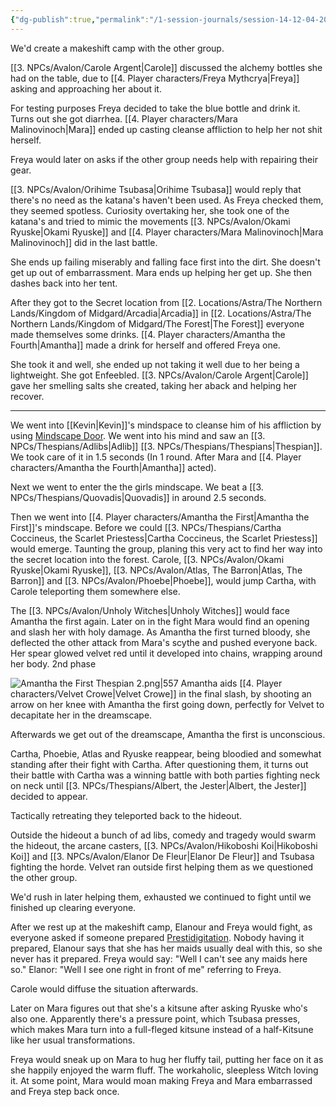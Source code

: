```yaml
---
{"dg-publish":true,"permalink":"/1-session-journals/session-14-12-04-2025/"}
---
```


We'd create a makeshift camp with the other group. 

[[3. NPCs/Avalon/Carole Argent\|Carole]] discussed the alchemy bottles she had on the table, due to [[4. Player characters/Freya Mythcrya\|Freya]] asking and approaching her about it.

For testing purposes Freya decided to take the blue bottle and drink it. Turns out she got diarrhea. [[4. Player characters/Mara Malinovinoch\|Mara]] ended up casting cleanse affliction to help her not shit herself.

Freya would later on asks if the other group needs help with repairing their gear.

[[3. NPCs/Avalon/Orihime Tsubasa\|Orihime Tsubasa]] would reply that there's no need as the katana's haven't been used.
As Freya checked them, they seemed spotless. Curiosity overtaking her, she took one of the katana's and tried to mimic the movements [[3. NPCs/Avalon/Okami Ryuske\|Okami Ryuske]] and [[4. Player characters/Mara Malinovinoch\|Mara Malinovinoch]] did in the last battle.

She ends up failing miserably and falling face first into the dirt. She doesn't get up out of embarrassment.  Mara ends up helping her get up. She then dashes back into her tent. 

After they got to the Secret location from [[2. Locations/Astra/The Northern Lands/Kingdom of Midgard/Arcadia\|Arcadia]] in [[2. Locations/Astra/The Northern Lands/Kingdom of Midgard/The Forest\|The Forest]] everyone made themselves some drinks. [[4. Player characters/Amantha the Fourth\|Amantha]] made a drink for herself and offered Freya one.

She took it and well, she ended up not taking it well due to her being a lightweight. She got Enfeebled. [[3. NPCs/Avalon/Carole Argent\|Carole]] gave her smelling salts she created, taking her aback and helping her recover. 

-------------------------------------

We went into [[Kevin\|Kevin]]'s mindspace to cleanse him of his affliction by using [Mindscape Door](https://2e.aonprd.com/Rituals.aspx?ID=92). We went into his mind and saw an [[3. NPCs/Thespians/Adlibs\|Adlib]] [[3. NPCs/Thespians/Thespians\|Thespian]]. We took care of it in 1.5 seconds (In 1 round. After Mara and [[4. Player characters/Amantha the Fourth\|Amantha]] acted).

Next we went to enter the the girls mindscape. We beat a [[3. NPCs/Thespians/Quovadis\|Quovadis]] in around 2.5 seconds.

Then we went into [[4. Player characters/Amantha the First\|Amantha the First]]'s mindscape. Before we could [[3. NPCs/Thespians/Cartha Coccineus, the Scarlet Priestess\|Cartha Coccineus, the Scarlet Priestess]] would emerge. Taunting the group, planing this very act to find her way into the secret location into the forest. Carole, [[3. NPCs/Avalon/Okami Ryuske\|Okami Ryuske]], [[3. NPCs/Avalon/Atlas, The Barron\|Atlas, The Barron]] and [[3. NPCs/Avalon/Phoebe\|Phoebe]], would jump Cartha, with Carole teleporting them somewhere else. 

The [[3. NPCs/Avalon/Unholy Witches\|Unholy Witches]] would face Amantha the first again. Later on in the fight Mara would find an opening and slash her with holy damage. As Amantha the first turned bloody, she deflected the other attack from Mara's scythe and pushed everyone back. Her spear glowed velvet red until it developed into chains, wrapping around her body. 2nd phase

![Amantha the First Thespian 2.png|557](/img/user/Images/Amantha%20the%20First%20Thespian%202.png)
Amantha aids [[4. Player characters/Velvet Crowe\|Velvet Crowe]] in the final slash, by shooting an arrow on her knee with Amantha the first going down, perfectly for Velvet to decapitate her in the dreamscape.

Afterwards we get out of the dreamscape, Amantha the first is unconscious.

Cartha, Phoebie, Atlas and Ryuske reappear, being bloodied and somewhat standing after their fight with Cartha. After questioning them, it turns out their battle with Cartha was a winning battle with both parties fighting neck on neck until [[3. NPCs/Thespians/Albert, the Jester\|Albert, the Jester]] decided to appear.

Tactically retreating they teleported back to the hideout.

Outside the hideout a bunch of ad libs, comedy and tragedy would swarm the hideout, the arcane casters, [[3. NPCs/Avalon/Hikoboshi Koi\|Hikoboshi Koi]] and [[3. NPCs/Avalon/Elanor De Fleur\|Elanor De Fleur]] and Tsubasa fighting the horde. Velvet ran outside first helping them as we questioned the other group.

We'd rush in later helping them, exhausted we continued to fight until we finished up clearing everyone.

After we rest up at the makeshift camp, Elanour and Freya would fight, as everyone asked if someone prepared [Prestidigitation](https://2e.aonprd.com/Spells.aspx?ID=1639&Redirected=1). Nobody having it prepared, Elanour says that she has her maids usually deal with this, so she never has it prepared. Freya would say: "Well I can't see any maids here so." Elanor: "Well I see one right in front of me" referring to Freya.

Carole would diffuse the situation afterwards.
 
Later on Mara figures out that she's a kitsune after asking Ryuske who's also one. Apparently there's a pressure point, which Tsubasa presses, which makes Mara turn into a full-fleged kitsune instead of a half-Kitsune like her usual transformations.

Freya would sneak up on Mara to hug her fluffy tail, putting her face on it as she happily enjoyed the warm fluff. The workaholic, sleepless Witch loving it. At some point, Mara would moan making Freya and Mara embarrassed and Freya step back once. 

 